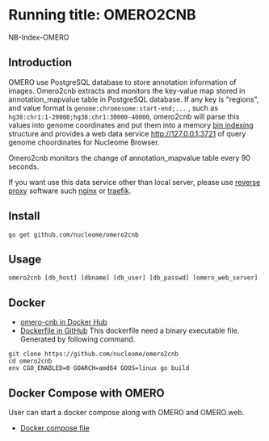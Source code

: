 # Running title: OMERO2CNB  
  NB-Index-OMERO

## Introduction
OMERO use PostgreSQL database to store annotation information of images.
Omero2cnb extracts and monitors the key-value map stored in annotation_mapvalue table in PostgreSQL database.
If any key is "regions",  and value format is `genome:chromosome:start-end;...` , such as `hg38:chr1:1-20000;hg38:chr1:30000-40000`, omero2cnb will
parse this values into genome coordinates and put them into a memory [bin indexing](http://genomewiki.ucsc.edu/index.php/Bin_indexing_system) structure and provides a web data service http://127.0.0.1:3721 of query genome choordinates for Nucleome Browser.

Omero2cnb monitors the change of annotation_mapvalue table every 90 seconds.

If you want use this data service other than local server, please use [reverse proxy](https://en.wikipedia.org/wiki/Reverse_proxy) software such [nginx](https://www.nginx.com/) or [traefik](https://github.com/containous/traefik).

## Install
```
go get github.com/nucleome/omero2cnb
```

## Usage
```
omero2cnb [db_host] [dbname] [db_user] [db_passwd] [omero_web_server]
```

## Docker
- [omero-cnb in Docker Hub](https://hub.docker.com/repository/docker/nimezhu/cnb-index-omero)
- [Dockerfile in GitHub](https://github.com/nimezhu/cnb-index-omero-docker)
This dockerfile need a binary executable file. Generated by following command.
```
git clone https://github.com/nucleome/omero2cnb
cd omero2cnb
env CGO_ENABLED=0 GOARCH=amd64 GOOS=linux go build
```

## Docker Compose with OMERO
User can start a docker compose along with OMERO and OMERO.web.
- [Docker compose file](https://gist.github.com/nimezhu/920130590d9a288be61d35971e11857f)

